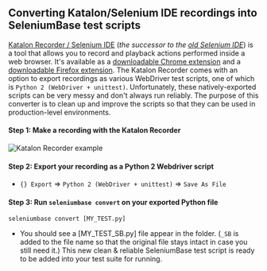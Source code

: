 ## Converting Katalon/Selenium IDE recordings into SeleniumBase test scripts

[Katalon Recorder / Selenium IDE](https://www.katalon.com/resources-center/blog/katalon-automation-recorder/) (<i>the successor to the [old Selenium IDE](http://docs.seleniumhq.org/projects/ide/)</i>) is a tool that allows you to record and playback actions performed inside a web browser. It's available as a [downloadable Chrome extension](https://chrome.google.com/webstore/detail/katalon-recorder-selenium/ljdobmomdgdljniojadhoplhkpialdid) and a [downloadable Firefox extension](https://addons.mozilla.org/en-US/firefox/addon/katalon-automation-record/). The Katalon Recorder comes with an option to export recordings as various WebDriver test scripts, one of which is ``Python 2 (WebDriver + unittest)``. Unfortunately, these natively-exported scripts can be very messy and don't always run reliably. The purpose of this converter is to clean up and improve the scripts so that they can be used in production-level environments.

#### Step 1: Make a recording with the Katalon Recorder

![](https://cdn2.hubspot.net/hubfs/100006/images/katalon_recorder_2.png "Katalon Recorder example")

#### Step 2: Export your recording as a Python 2 Webdriver script

* ``{} Export`` => ``Python 2 (WebDriver + unittest)`` => ``Save As File``

#### Step 3: Run ``seleniumbase convert`` on your exported Python file

```
seleniumbase convert [MY_TEST.py]
```

* You should see a [MY_TEST_SB.py] file appear in the folder. (``_SB`` is added to the file name so that the original file stays intact in case you still need it.) This new clean & reliable SeleniumBase test script is ready to be added into your test suite for running.
